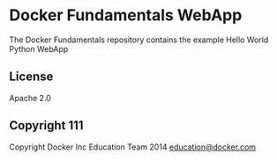 Docker Fundamentals WebApp
==========================

The Docker Fundamentals repository contains the example Hello World Python WebApp

## License

Apache 2.0

## Copyright 111

Copyright Docker Inc Education Team 2014 <education@docker.com>
